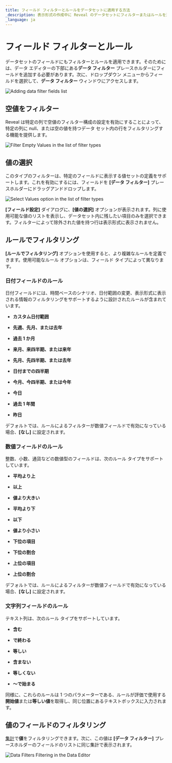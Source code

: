 ```yaml
---
title: フィールド フィルターとルールをデータセットに適用する方法 
_description: 表示形式の作成中に Reveal のデータセットにフィルターまたはルールを適用する方法を説明します。
_language: ja
---
```


# フィールド フィルターとルール

データセットのフィールドにもフィルターとルールを適用できます。そのためには、データ エディターの下部にある**データ フィルター** プレースホルダーにフィールドを追加する必要があります。次に、ドロップダウン メニューからフィールドを選択して、**データ フィルター** ウィンドウにアクセスします。

![Adding data filter fields list](images/data-filter-visualization-editor.png)

## 空値をフィルター

Reveal は特定の列で空値のフィルター構成の設定を有効にすることによって、特定の列に null、または空の値を持つデータ セット内の行をフィルタリングする機能を提供します。

![Filter Empty Values in the list of filter types](images/data-filter-filter-empty-values-option.png)

## 値の選択

このタイプのフィルターは、特定のフィールドに表示する値セットの定義をサポートします。これを有効にするには、フィールドを **[データ フィルター]** プレースホルダーにドラッグアンドドロップします。

![Select Values option in the list of filter types](images/data-filter-select-values.png)

**[フィールド設定]** ダイアログに、**[値の選択]** オプションが表示されます。列に使用可能な値のリストを表示し、データセット内に残したい項目のみを選択できます。フィルターによって除外された値を持つ行は表示形式に表示されません。

## ルールでフィルタリング

**[ルールでフィルタリング]** オプションを使用すると、より複雑なルールを定義できます。使用可能なルール オプションは、フィールド タイプによって異なります。


### 日付フィールドのルール

日付フィールドには、時間ベースのシナリオ、日付範囲の変更、表示形式に表示される情報のフィルタリングをサポートするように設計されたルールが含まれています。

- **カスタム日付範囲**

- **先週、先月、または去年**

- **過去 1 か月**

- **来月、来四半期、または来年**

- **先月、先四半期、または去年**

- **日付までの四半期**

- **今月、今四半期、または今年**

- **今日**

- **過去 1 年間**

- **昨日**

デフォルトでは、ルールによるフィルターが数値フィールドで有効になっている場合、**[なし]** に設定されます。

### 数値フィールドのルール

整数、小数、通貨などの数値型のフィールドは、次のルール タイプをサポートしています。

- **平均より上**

- **以上**

- **値より大きい**

- **平均より下**

- **以下**

- **値より小さい**

- **下位の項目**

- **下位の割合**

- **上位の項目**

- **上位の割合**

デフォルトでは、ルールによるフィルターが数値フィールドで有効になっている場合、**[なし]** に設定されます。

### 文字列フィールドのルール

テキスト列は、次のルール タイプをサポートしています。

- **含む**

- **で終わる**

- **等しい**

- **含まない**

- **等しくない**

- **～で始まる**

同様に、これらのルールは 1 つのパラメーターである、ルールが評価で使用する**開始値**または**等しい値**を取得し、同じ位置にあるテキストボックスに入力されます。

## 値のフィールドのフィルタリング

[集計](./calculated/aggregation.md)で**値**をフィルタリングできます。次に、この値は **[データ フィルター]** プレースホルダーのフィールドのリストに同じ集計で表示されます。

![Data Filters Filtering in the Data Editor](images/data-filters-values-list.png)
